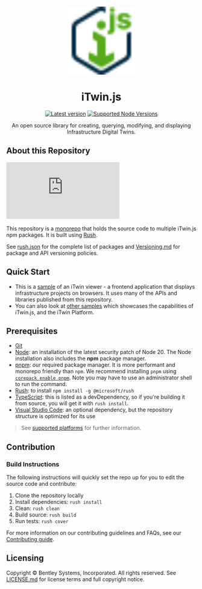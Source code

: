 ﻿<p align="center">
 <a href="https://www.itwinjs.org/" target="_blank" rel="noopener noreferrer">
    <img width="180" src="./docs/assets/itwinjs-logo-colorized.svg" alt="iTwin.js Logo">
  </a>
</p>

<h1 align="center">
iTwin.js
</h1>
<p align="center">
    <a href="https://github.com/iTwin/itwinjs-core/releases/latest"><img src="https://img.shields.io/github/v/release/iTwin/itwinjs-core?label=latest" alt="Latest version"></a>
    <a href="https://nodejs.org/en/about/previous-releases">
    <img src="https://img.shields.io/badge/dynamic/json?url=https%3A%2F%2Fgithub.com%2FiTwin%2Fitwinjs-core%2Fraw%2Fmaster%2Frush.json&query=%24.nodeSupportedVersionRange&label=node&color=33a921"
    alt="Supported Node Versions">
    </a>
</a>
<p align="center">
An open source library for creating, querying, modifying, and displaying Infrastructure Digital Twins.
</p>

## About this Repository

[![Build status](https://dev.azure.com/imodeljs/imodeljs/_apis/build/status/iModel.js)](https://dev.azure.com/imodeljs/imodeljs/_build/latest?definitionId=12)

This repository is a [monorepo](https://en.wikipedia.org/wiki/Monorepo) that holds the source code to multiple iTwin.js npm packages. It is built using [Rush](http://rushjs.io/).

See [rush.json](./rush.json) for the complete list of packages and [Versioning.md](./Versioning.md) for package and API versioning policies.

## Quick Start

- This is a [sample](https://www.itwinjs.org/sandboxes/iTwinPlatform/3d%20Viewer) of an iTwin viewer - a frontend application that displays infrastructure projects on browsers. It uses many of the APIs and libraries published from this repository.
- You can also look at [other samples](https://developer.bentley.com/samples/) which showcases the capabilities of iTwin.js, and the iTwin Platform.
## Prerequisites

- [Git](https://git-scm.com/)
- [Node](https://nodejs.org/en/): an installation of the latest security patch of Node 20. The Node installation also includes the **npm** package manager.
- [pnpm](https://pnpm.io/): our required package manager. It is more performant and monorepo friendly than `npm`. We recommend installing `pnpm` using [`corepack enable pnpm`](https://pnpm.io/installation#using-corepack). Note you may have to use an administrator shell to run the command.
- [Rush](https://github.com/Microsoft/web-build-tools/wiki/Rush): to install `npm install -g @microsoft/rush`
- [TypeScript](https://www.typescriptlang.org/): this is listed as a devDependency, so if you're building it from source, you will get it with `rush install`.
- [Visual Studio Code](https://code.visualstudio.com/): an optional dependency, but the repository structure is optimized for its use

> See [supported platforms](./docs/learning/SupportedPlatforms.md) for further information.


## Contribution

### Build Instructions

The following instructions will quickly set the repo up for you to edit the source code and contribute:

1. Clone the repository locally
2. Install dependencies: `rush install`
3. Clean: `rush clean`
4. Build source: `rush build`
5. Run tests: `rush cover`

For more information on our contributing guidelines and FAQs, see our [Contributing guide](./CONTRIBUTING.md).

## Licensing

Copyright © Bentley Systems, Incorporated. All rights reserved. See [LICENSE.md](./LICENSE.md) for license terms and full copyright notice.
